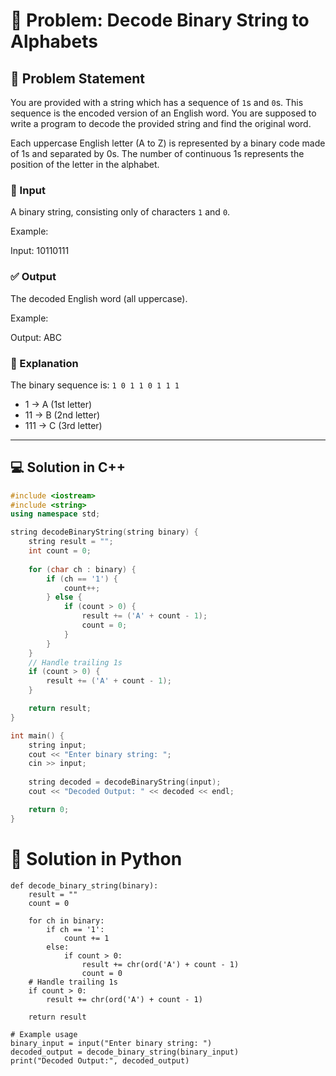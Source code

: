 # 🧩 Problem: Decode Binary String to Alphabets

## 📝 Problem Statement

You are provided with a string which has a sequence of `1`s and `0`s. This sequence is the encoded version of an English word. You are supposed to write a program to decode the provided string and find the original word.

Each uppercase English letter (A to Z) is represented by a binary code made of 1s and separated by 0s. The number of continuous 1s represents the position of the letter in the alphabet.

### 🔢 Input
A binary string, consisting only of characters `1` and `0`.

Example:

Input: 10110111

### ✅ Output
The decoded English word (all uppercase).

Example:

Output: ABC


### 🧠 Explanation
The binary sequence is: `1 0 1 1 0 1 1 1`

- 1 → A (1st letter)
- 11 → B (2nd letter)
- 111 → C (3rd letter)

---

## 💻 Solution in C++

```cpp
#include <iostream>
#include <string>
using namespace std;

string decodeBinaryString(string binary) {
    string result = "";
    int count = 0;
    
    for (char ch : binary) {
        if (ch == '1') {
            count++;
        } else {
            if (count > 0) {
                result += ('A' + count - 1);
                count = 0;
            }
        }
    }
    // Handle trailing 1s
    if (count > 0) {
        result += ('A' + count - 1);
    }

    return result;
}

int main() {
    string input;
    cout << "Enter binary string: ";
    cin >> input;
    
    string decoded = decodeBinaryString(input);
    cout << "Decoded Output: " << decoded << endl;

    return 0;
}
```
# 🐍 Solution in Python
```
def decode_binary_string(binary):
    result = ""
    count = 0
    
    for ch in binary:
        if ch == '1':
            count += 1
        else:
            if count > 0:
                result += chr(ord('A') + count - 1)
                count = 0
    # Handle trailing 1s
    if count > 0:
        result += chr(ord('A') + count - 1)
    
    return result

# Example usage
binary_input = input("Enter binary string: ")
decoded_output = decode_binary_string(binary_input)
print("Decoded Output:", decoded_output)
```